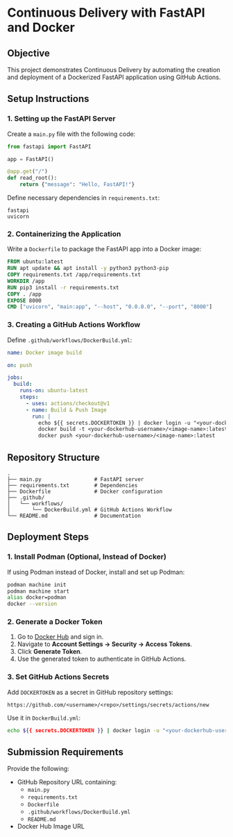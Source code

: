 # Continuous Delivery with FastAPI and Docker

## Objective
This project demonstrates Continuous Delivery by automating the creation and deployment of a Dockerized FastAPI application using GitHub Actions.

## Setup Instructions

### 1. Setting up the FastAPI Server
Create a `main.py` file with the following code:
```python
from fastapi import FastAPI

app = FastAPI()

@app.get("/")
def read_root():
    return {"message": "Hello, FastAPI!"}
```

Define necessary dependencies in `requirements.txt`:
```
fastapi
uvicorn
```

### 2. Containerizing the Application
Write a `Dockerfile` to package the FastAPI app into a Docker image:
```dockerfile
FROM ubuntu:latest
RUN apt update && apt install -y python3 python3-pip
COPY requirements.txt /app/requirements.txt
WORKDIR /app
RUN pip3 install -r requirements.txt
COPY . /app
EXPOSE 8000
CMD ["uvicorn", "main:app", "--host", "0.0.0.0", "--port", "8000"]
```

### 3. Creating a GitHub Actions Workflow
Define `.github/workflows/DockerBuild.yml`:
```yaml
name: Docker image build

on: push

jobs:
  build:
    runs-on: ubuntu-latest
    steps:
      - uses: actions/checkout@v1
      - name: Build & Push Image
        run: |
          echo ${{ secrets.DOCKERTOKEN }} | docker login -u "<your-dockerhub-username>" --password-stdin
          docker build -t <your-dockerhub-username>/<image-name>:latest .
          docker push <your-dockerhub-username>/<image-name>:latest
```

## Repository Structure
```
.
├── main.py                 # FastAPI server
├── requirements.txt        # Dependencies
├── Dockerfile              # Docker configuration
├── .github/
│   └── workflows/
│       └── DockerBuild.yml # GitHub Actions Workflow
└── README.md               # Documentation
```

## Deployment Steps

### 1. Install Podman (Optional, Instead of Docker)
If using Podman instead of Docker, install and set up Podman:
```sh
podman machine init
podman machine start
alias docker=podman
docker --version
```

### 2. Generate a Docker Token
1. Go to [Docker Hub](https://hub.docker.com/) and sign in.
2. Navigate to **Account Settings → Security → Access Tokens**.
3. Click **Generate Token**.
4. Use the generated token to authenticate in GitHub Actions.

### 3. Set GitHub Actions Secrets
Add `DOCKERTOKEN` as a secret in GitHub repository settings:
```
https://github.com/<username>/<repo>/settings/secrets/actions/new
```
Use it in `DockerBuild.yml`:
```sh
echo ${{ secrets.DOCKERTOKEN }} | docker login -u "<your-dockerhub-username>" --password-stdin
```

## Submission Requirements
Provide the following:
- GitHub Repository URL containing:
  - `main.py`
  - `requirements.txt`
  - `Dockerfile`
  - `.github/workflows/DockerBuild.yml`
  - `README.md`
- Docker Hub Image URL
